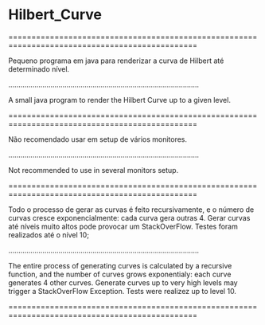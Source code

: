 # Hilbert_Curve
===============================================================================================

Pequeno programa em java para renderizar a curva de Hilbert até determinado nível. 

...............................................................................................

A small java program to render the Hilbert Curve up to a given level.

===============================================================================================

Não recomendado usar em setup de vários monitores.

...............................................................................................

Not recommended to use in several monitors setup.

===============================================================================================

Todo o processo de gerar as curvas é feito recursivamente, e o número de curvas cresce
exponencialmente: cada curva gera outras 4. Gerar curvas até níveis muito altos pode provocar
um StackOverFlow. Testes foram realizados até o nível 10;

...............................................................................................

The entire process of generating curves is calculated by a recursive function, and the number
of curves grows exponentialy: each curve generates 4 other curves. Generate curves up to very
high levels may trigger a StackOverFlow Exception. Tests were realizez up to level 10.

===============================================================================================
